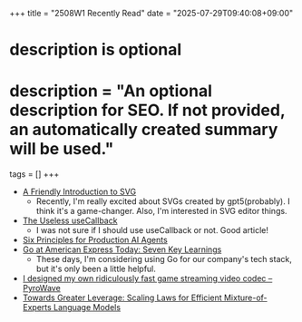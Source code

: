 +++
title = "2508W1 Recently Read"
date = "2025-07-29T09:40:08+09:00"

#
# description is optional
#
# description = "An optional description for SEO. If not provided, an automatically created summary will be used."

tags = []
+++

- [A Friendly Introduction to SVG](https://www.joshwcomeau.com/svg/friendly-introduction-to-svg/)
  - Recently, I'm really excited about SVGs created by gpt5(probably). I think it's a game-changer. Also, I'm interested in SVG editor things.
- [The Useless useCallback](https://tkdodo.eu/blog/the-useless-use-callback)
  - I was not sure if I should use useCallback or not. Good article!
- [Six Principles for Production AI Agents](https://www.app.build/blog/six-principles-production-ai-agents)
- [Go at American Express Today: Seven Key Learnings](https://americanexpress.io/go-at-american-express-today/)
  - These days, I'm considering using Go for our company's tech stack, but it's only been a little helpful.
- [I designed my own ridiculously fast game streaming video codec – PyroWave](https://themaister.net/blog/2025/06/16/i-designed-my-own-ridiculously-fast-game-streaming-video-codec-pyrowave/)
- [Towards Greater Leverage: Scaling Laws for Efficient Mixture-of-Experts Language Models](https://arxiv.org/abs/2507.17702)
